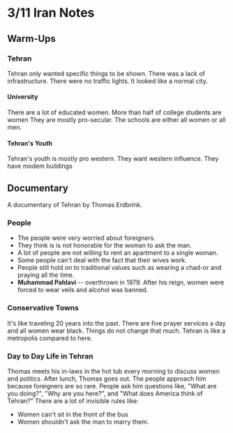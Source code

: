 # 3/11 Iran Notes
## Warm-Ups
### Tehran
Tehran only wanted specific things to be shown. There was a lack of infrastructure. There were no traffic lights. It looked like a normal city.
#### University
There are a lot of educated women. More than half of college students are women They are mostly pro-secular. The schools are either all women or all men.
#### Tehran's Youth
Tehran's youth is mostly pro western. They want western influence. They have modem buildings
## Documentary
A documentary of Tehran by Thomas Erdbrink.

### People
- The people were very worried about foreigners. 
- They think is is not honorable for the woman to ask the man. 
- A lot of people are not willing to rent an apartment to a single woman.
- Some people can't deal with the fact that their wives work.
- People still hold on to traditional values such as wearing a chad-or and praying all the time.
- **Muhammad Pahlavi** -- overthrown in 1979. After his reign, women were forced to wear veils and alcohol was banned.

### Conservative Towns 
It's like traveling 20 years into the past. There are five prayer services a day and all women wear black. Things do not change that much. Tehran is like a metropolis compared to here.

### Day to Day Life in Tehran
Thomas meets his in-laws in the hot tub every morning to discuss women and politics. After lunch, Thomas goes out. The people approach him because foreigners are so rare. People ask him questions like, "What are you doing?", "Why are you here?", and "What does America think of Tehran?" There are a lot of invisible rules like:
- Women can't sit in the front of the bus
- Women shouldn't ask the man to marry them.

<!--stackedit_data:
eyJoaXN0b3J5IjpbLTY0MTI4MjkwNCwtMTc3MTYxNDkxNCwxNz
Y3MzY2OTYwXX0=
-->